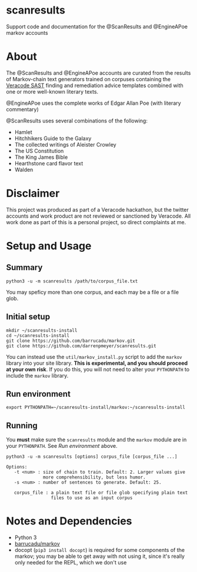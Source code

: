 # scanresults

Support code and documentation for the @ScanResults and @EngineAPoe markov accounts

# About

The @ScanResults and @EngineAPoe accounts are curated from the results of Markov-chain text generators trained
on corpuses containing the [Veracode SAST][1] finding and remediation advice templates combined with one or more
well-known literary texts.

@EngineAPoe uses the complete works of Edgar Allan Poe (with literary commentary)

@ScanResults uses several combinations of the following:

* Hamlet
* Hitchhikers Guide to the Galaxy
* The collected writings of Aleister Crowley
* The US Constitution
* The King James Bible
* Hearthstone card flavor text
* Walden

[1]: https://www.veracode.com/products/binary-static-analysis-sast "Veracode SAST landing page"

# Disclaimer

This project was produced as part of a Veracode hackathon, but the twitter accounts and work product are not reviewed
or sanctioned by Veracode. All work done as part of this is a personal project, so direct complaints at me.

# Setup and Usage

## Summary

    python3 -u -m scanresults /path/to/corpus_file.txt

You may speficy more than one corpus, and each may be a file or a file glob.

## Initial setup

    mkdir ~/scanresults-install
    cd ~/scanresults-install
    git clone https://github.com/barrucadu/markov.git
    git clone https://github.com/darrenpmeyer/scanresults.git
    
You can instead use the `util/markov_install.py` script to add the `markov` library into your site library. **This is experimental, and you should proceed at your own risk**. If you do this, you will not need to alter your `PYTHONPATH` to include the `markov` library.

## Run environment

    export PYTHONPATH=~/scanresults-install/markov:~/scanresults-install

## Running

You **must** make sure the `scanresults` module and the `markov` module are in your `PYTHONPATH`. See _Run environment_ above.

	python3 -u -m scanresults [options] corpus_file [corpus_file ...]

    Options:
       -t <num> : size of chain to train. Default: 2. Larger values give
                  more comprehensibility, but less humor.
       -s <num> : number of sentences to generate. Default: 25.
       
       corpus_file : a plain text file or file glob specifying plain text
                     files to use as an input corpus

# Notes and Dependencies

* Python 3
* [barrucadu/markov](https://github.com/barrucadu/markov)
* docopt (`pip3 install docopt`) is required for some components of the markov; you may be able to get away with
  not using it, since it's really only needed for the REPL, which we don't use
